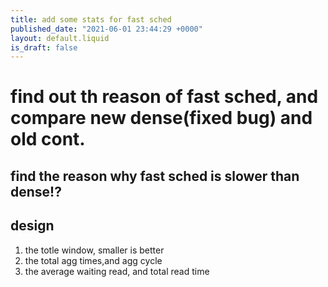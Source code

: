```yaml
---
title: add some stats for fast sched
published_date: "2021-06-01 23:44:29 +0000"
layout: default.liquid
is_draft: false
---
```

# find out th reason of fast sched, and compare new dense(fixed bug) and old cont.

## find the reason why fast sched is slower than dense!?

## design

1. the totle window, smaller is better
2. the total agg times,and agg cycle
3. the average waiting read, and total read time

